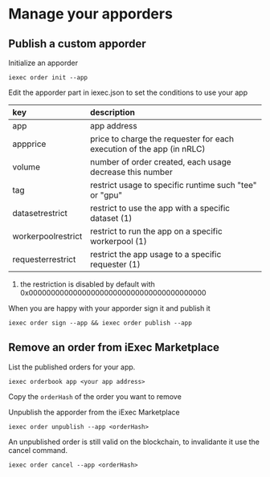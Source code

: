# Manage your apporders

## Publish a custom apporder

Initialize an apporder

```text
iexec order init --app
```

Edit the apporder part in iexec.json to set the conditions to use your app

| key | description |
| :--- | :--- |
| app | app address |
| appprice | price to charge the requester for each execution of the app \(in nRLC\) |
| volume | number of order created, each usage decrease this number |
| tag | restrict usage to specific runtime such "tee" or "gpu" |
| datasetrestrict | restrict to use the app with a specific dataset \(1\) |
| workerpoolrestrict | restrict to run the app on a specific workerpool \(1\) |
| requesterrestrict | restrict the app usage to a specific requester \(1\) |

1. the restriction is disabled by default with 0x0000000000000000000000000000000000000000

When you are happy with your apporder sign it and publish it

```text
iexec order sign --app && iexec order publish --app
```

## Remove an order from iExec Marketplace

List the published orders for your app.

```text
iexec orderbook app <your app address>
```

Copy the `orderHash` of the order you want to remove

Unpublish the apporder from the iExec Marketplace

```text
iexec order unpublish --app <orderHash>
```

An unpublished order is still valid on the blockchain, to invalidante it use the cancel command.

```text
iexec order cancel --app <orderHash>
```
